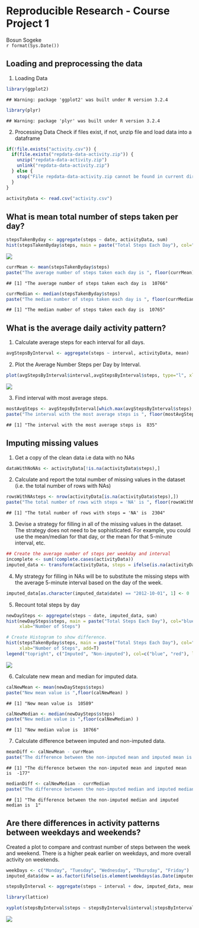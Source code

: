 # Reproducible Research - Course Project 1
Bosun Sogeke  
`r format(Sys.Date())`  

## Loading and preprocessing the data
1. Loading Data

```r
library(ggplot2)
```

```
## Warning: package 'ggplot2' was built under R version 3.2.4
```

```r
library(plyr)
```

```
## Warning: package 'plyr' was built under R version 3.2.4
```
2. Processing Data
Check if files exist, if not, unzip file and load data into a dataframe

```r
if(!file.exists("activity.csv")) {
  if(file.exists("repdata-data-activity.zip")) {
    unzip("repdata-data-activity.zip")
    unlink("repdata-data-activity.zip")
  } else {
    stop("File repdata-data-activity.zip cannot be found in current directory.")
  }
}

activityData <- read.csv("activity.csv")
```


## What is mean total number of steps taken per day?


```r
stepsTakenByday <- aggregate(steps ~ date, activityData, sum)
hist(stepsTakenByday$steps, main = paste("Total Steps Each Day"), col="green", xlab="Steps")
```

![](PA1_template_files/figure-html/unnamed-chunk-3-1.png)

```r
currMean <- mean(stepsTakenByday$steps)
paste("The average number of steps taken each day is ", floor(currMean))
```

```
## [1] "The average number of steps taken each day is  10766"
```

```r
currMedian <- median(stepsTakenByday$steps)
paste("The median number of steps taken each day is ", floor(currMedian))
```

```
## [1] "The median number of steps taken each day is  10765"
```

## What is the average daily activity pattern?
1. Calculate average steps for each interval for all days.

```r
avgStepsByInterval <- aggregate(steps ~ interval, activityData, mean)
```

2. Plot the Average Number Steps per Day by Interval.

```r
plot(avgStepsByInterval$interval,avgStepsByInterval$steps, type="l", xlab="Interval", ylab="Number of Steps",main="Average Number of Steps per Day by Interval")
```

![](PA1_template_files/figure-html/unnamed-chunk-5-1.png)

3. Find interval with most average steps.


```r
mostAvgSteps <- avgStepsByInterval[which.max(avgStepsByInterval$steps),1]
paste("The interval with the most average steps is ", floor(mostAvgSteps))
```

```
## [1] "The interval with the most average steps is  835"
```


## Imputing missing values
1. Get a copy of the clean data i.e data with no NAs

```r
dataWithNoNAs <- activityData[!is.na(activityData$steps),]
```

2. Calculate and report the total number of missing values in the dataset (i.e. the total number of rows with NAs)

```r
rowsWithNAsteps <- nrow(activityData[is.na(activityData$steps),])
paste("The total number of rows with steps = 'NA' is ", floor(rowsWithNAsteps)) 
```

```
## [1] "The total number of rows with steps = 'NA' is  2304"
```

3. Devise a strategy for filling in all of the missing values in the dataset. The strategy does not need to be sophisticated. For example, you could use the mean/median for that day, or the mean for that 5-minute interval, etc.

```r
## Create the average number of steps per weekday and interval
incomplete <- sum(!complete.cases(activityData))
imputed_data <- transform(activityData, steps = ifelse(is.na(activityData$steps), avgStepsByInterval$steps[match(activityData$interval, avgStepsByInterval$interval)], activityData$steps))
```

4. My strategy for filling in NAs will be to substitute the missing steps with the average 5-minute interval based on the day of the week.

```r
imputed_data[as.character(imputed_data$date) == "2012-10-01", 1] <- 0
```

5. Recount total steps by day

```r
newDaySteps <- aggregate(steps ~ date, imputed_data, sum)
hist(newDaySteps$steps, main = paste("Total Steps Each Day"), col="blue",
     xlab="Number of Steps")

# Create Histogram to show difference. 
hist(stepsTakenByday$steps, main = paste("Total Steps Each Day"), col="red",
     xlab="Number of Steps", add=T)
legend("topright", c("Imputed", "Non-imputed"), col=c("blue", "red"), lwd=10)
```

![](PA1_template_files/figure-html/unnamed-chunk-11-1.png)

6. Calculate new mean and median for imputed data.

```r
calNewMean <- mean(newDaySteps$steps)
paste("New mean value is ",floor(calNewMean) )
```

```
## [1] "New mean value is  10589"
```

```r
calNewMedian <- median(newDaySteps$steps)
paste("New median value is ",floor(calNewMedian) )
```

```
## [1] "New median value is  10766"
```

7. Calculate difference between imputed and non-imputed data.

```r
meanDiff <- calNewMean - currMean
paste("The difference between the non-imputed mean and imputed mean is ", floor(meanDiff) )
```

```
## [1] "The difference between the non-imputed mean and imputed mean is  -177"
```

```r
medianDiff <- calNewMedian - currMedian
paste("The difference between the non-imputed median and imputed median is ", floor(medianDiff) )
```

```
## [1] "The difference between the non-imputed median and imputed median is  1"
```
## Are there differences in activity patterns between weekdays and weekends?
Created a plot to compare and contrast number of steps between the week and weekend. There is a higher peak earlier on weekdays, and more overall activity on weekends.


```r
weekDays <- c("Monday", "Tuesday", "Wednesday", "Thursday", "Friday")
imputed_data$dow = as.factor(ifelse(is.element(weekdays(as.Date(imputed_data$date)),weekDays), "Weekday", "Weekend"))

stepsByInterval <- aggregate(steps ~ interval + dow, imputed_data, mean)

library(lattice)

xyplot(stepsByInterval$steps ~ stepsByInterval$interval|stepsByInterval$dow, main="Average Steps per Day by Interval",xlab="Interval", ylab="Steps",layout=c(1,2), type="l")
```

![](PA1_template_files/figure-html/unnamed-chunk-14-1.png)

